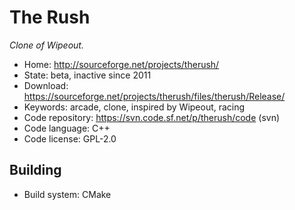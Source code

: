 # The Rush

_Clone of Wipeout._

- Home: http://sourceforge.net/projects/therush/
- State: beta, inactive since 2011
- Download: https://sourceforge.net/projects/therush/files/therush/Release/
- Keywords: arcade, clone, inspired by Wipeout, racing
- Code repository: https://svn.code.sf.net/p/therush/code (svn)
- Code language: C++
- Code license: GPL-2.0

## Building

- Build system: CMake
